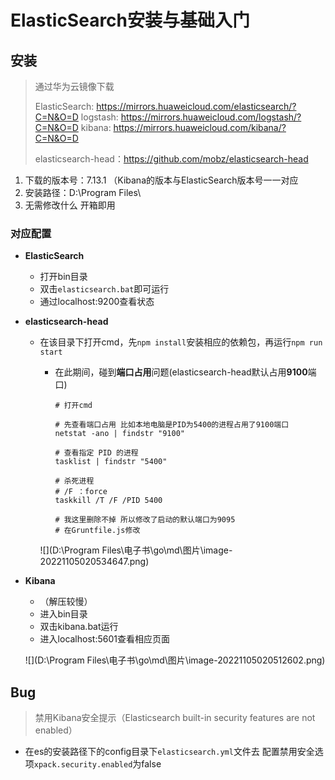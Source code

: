 # ElasticSearch安装与基础入门

## 安装

> 通过华为云镜像下载
>
> ElasticSearch: https://mirrors.huaweicloud.com/elasticsearch/?C=N&O=D
> logstash: https://mirrors.huaweicloud.com/logstash/?C=N&O=D
> kibana: https://mirrors.huaweicloud.com/kibana/?C=N&O=D
>
> elasticsearch-head：https://github.com/mobz/elasticsearch-head

1. 下载的版本号：7.13.1 （Kibana的版本与ElasticSearch版本号一一对应
2. 安装路径：D:\Program Files\
3. 无需修改什么 开箱即用

### 对应配置

- **ElasticSearch**

  - 打开bin目录
  - 双击`elasticsearch.bat`即可运行
  - 通过localhost:9200查看状态

- **elasticsearch-head**

  - 在该目录下打开cmd，先`npm install`安装相应的依赖包，再运行`npm run start`

    - 在此期间，碰到**端口占用**问题(elasticsearch-head默认占用**9100**端口)

      ```shell
      # 打开cmd
      
      # 先查看端口占用 比如本地电脑是PID为5400的进程占用了9100端口
      netstat -ano | findstr "9100"
      
      # 查看指定 PID 的进程
      tasklist | findstr "5400"
      
      # 杀死进程
      # /F ：force
      taskkill /T /F /PID 5400
      
      # 我这里删除不掉 所以修改了启动的默认端口为9095
      # 在Gruntfile.js修改
      ```

    ![](D:\Program Files\电子书\go\md\图片\image-20221105020534647.png)

- **Kibana**

  - （解压较慢）
  - 进入bin目录
  - 双击kibana.bat运行
  - 进入localhost:5601查看相应页面

  ![](D:\Program Files\电子书\go\md\图片\image-20221105020512602.png)





## Bug

> 禁用Kibana安全提示（Elasticsearch built-in security features are not enabled）

- 在es的安装路径下的config目录下`elasticsearch.yml`文件去 配置禁用安全选项`xpack.security.enabled`为false